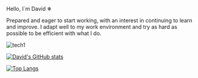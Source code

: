 Hello, I`m David ❄

Prepared and eager to start working, with an interest in continuing to learn and improve. 
I adapt well to my work environment and try as hard as possible to be efficient with what I do.

![tech1](https://user-images.githubusercontent.com/57682619/125846331-49721166-6ca2-4b95-9d08-a6980260ed09.gif)

[![David's GitHub stats](https://github-readme-stats.vercel.app/api?username=daviidrf)](https://github.com/daviidrf/github-readme-stats)



[![Top Langs](https://github-readme-stats.vercel.app/api/top-langs/?username=daviidrf&layout=compact)](https://github.com/anuraghazra/github-readme-stats)
